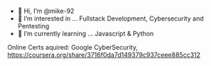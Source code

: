 - 👋 Hi, I’m @mike-92
- 👀 I’m interested in ... Fullstack Development, Cybersecurity and Pentesting
- 🌱 I’m currently learning ... Javascript & Python

Online Certs aquired:
Google CyberSecurity, https://coursera.org/share/3716f0da7d149379c937ceee885cc312


<!---
mike-sni92/mike-sni92 is a ✨ special ✨ repository because its `README.md` (this file) appears on your GitHub profile.
You can click the Preview link to take a look at your changes.
--->
